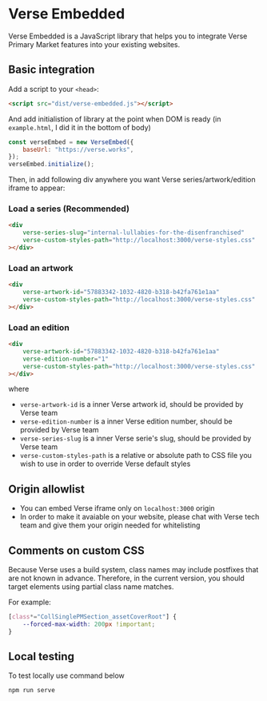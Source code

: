 # Verse Embedded

Verse Embedded is a JavaScript library that helps you to integrate Verse Primary Market features into your existing websites.

## Basic integration

Add a script to your `<head>`:
```html
<script src="dist/verse-embedded.js"></script>
```

And add initialistion of library at the point when DOM is ready (in `example.html`, I did it in the bottom of body)
```js
const verseEmbed = new VerseEmbed({
    baseUrl: "https://verse.works",
});
verseEmbed.initialize();
```

Then, in add following div anywhere you want Verse series/artwork/edition iframe to appear:

### Load a series (Recommended)


```html
<div
    verse-series-slug="internal-lullabies-for-the-disenfranchised"
    verse-custom-styles-path="http://localhost:3000/verse-styles.css"
></div>
```

### Load an artwork
```html
<div
    verse-artwork-id="57883342-1032-4820-b318-b42fa761e1aa"
    verse-custom-styles-path="http://localhost:3000/verse-styles.css"
></div>
```

### Load an edition
```html
<div
    verse-artwork-id="57883342-1032-4820-b318-b42fa761e1aa"
    verse-edition-number="1"
    verse-custom-styles-path="http://localhost:3000/verse-styles.css"
></div>
```

where
- `verse-artwork-id` is a inner Verse artwork id, should be provided by Verse team
- `verse-edition-number` is a inner Verse edition number, should be provided by Verse team
- `verse-series-slug` is a inner Verse serie's slug, should be provided by Verse team
- `verse-custom-styles-path` is a relative or absolute path to CSS file you wish to use in order to override Verse default styles

## Origin allowlist
- You can embed Verse iframe only on `localhost:3000` origin
- In order to make it avaiable on your website, please chat with Verse tech team and give them your origin needed for whitelisting

## Comments on custom CSS
Because Verse uses a build system, class names may include postfixes that are not known in advance. Therefore, in the current version, 
you should target elements using partial class name matches. 

For example:

```css
[class*="CollSinglePMSection_assetCoverRoot"] {
    --forced-max-width: 200px !important;
}
```

## Local testing

To test locally use command below

```bash
npm run serve
```
